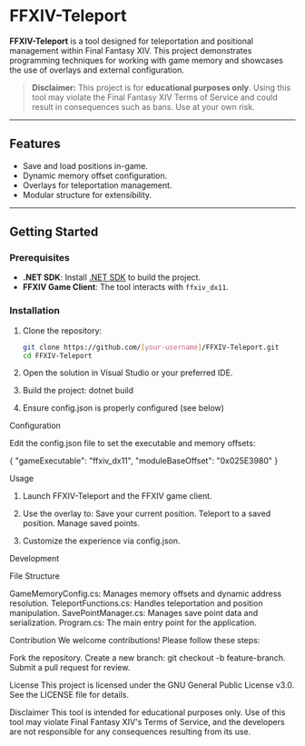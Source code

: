# FFXIV-Teleport

**FFXIV-Teleport** is a tool designed for teleportation and positional management within Final Fantasy XIV. This project demonstrates programming techniques for working with game memory and showcases the use of overlays and external configuration.

> **Disclaimer:** This project is for **educational purposes only**. Using this tool may violate the Final Fantasy XIV Terms of Service and could result in consequences such as bans. Use at your own risk.

---

## Features

- Save and load positions in-game.
- Dynamic memory offset configuration.
- Overlays for teleportation management.
- Modular structure for extensibility.

---

## Getting Started

### Prerequisites

- **.NET SDK**: Install [.NET SDK](https://dotnet.microsoft.com/download) to build the project.
- **FFXIV Game Client**: The tool interacts with `ffxiv_dx11`.

### Installation

1. Clone the repository:
   ```bash
   git clone https://github.com/[your-username]/FFXIV-Teleport.git
   cd FFXIV-Teleport

2. Open the solution in Visual Studio or your preferred IDE.

3. Build the project: dotnet build

4. Ensure config.json is properly configured (see below)

Configuration

Edit the config.json file to set the executable and memory offsets:

{
  "gameExecutable": "ffxiv_dx11",
  "moduleBaseOffset": "0x025E3980"
}

Usage

1. Launch FFXIV-Teleport and the FFXIV game client.

2. Use the overlay to:
   Save your current position.
   Teleport to a saved position.
   Manage saved points.

3. Customize the experience via config.json.

Development

File Structure

GameMemoryConfig.cs: Manages memory offsets and dynamic address resolution.
TeleportFunctions.cs: Handles teleportation and position manipulation.
SavePointManager.cs: Manages save point data and serialization.
Program.cs: The main entry point for the application.

Contribution
We welcome contributions! Please follow these steps:

Fork the repository.
Create a new branch: git checkout -b feature-branch.
Submit a pull request for review.

License
This project is licensed under the GNU General Public License v3.0. See the LICENSE file for details.

Disclaimer
This tool is intended for educational purposes only. Use of this tool may violate Final Fantasy XIV's Terms of Service, and the developers are not responsible for any consequences resulting from its use.